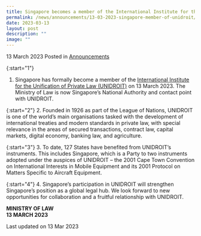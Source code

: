 ```yaml
---
title: Singapore becomes a member of the International Institute for the Unification of Private Law (UNIDROIT)
permalink: /news/announcements/13-03-2023-singapore-member-of-unidroit/
date: 2023-03-13
layout: post
description: ""
image: ""
---
```

13 March 2023 Posted in [Announcements](/news/announcements)

{:start="1"}
1. Singapore has formally become a member of the [International Institute for the Unification of Private Law (UNIDROIT)](http://www.unidroit.org) on 13 March 2023. The Ministry of Law is now Singapore’s National Authority and contact point with UNIDROIT.

{:start="2"}
2. Founded in 1926 as part of the League of Nations, UNIDROIT is one of the world’s main organisations tasked with the development of international treaties and modern standards in private law, with special relevance in the areas of secured transactions, contract law, capital markets, digital economy, banking law, and agriculture.

{:start="3"}
3. To date, 127 States have benefited from UNIDROIT’s instruments. This includes Singapore, which is a Party to two instruments adopted under the auspices of UNIDROIT – the 2001 Cape Town Convention on International Interests in Mobile Equipment and its 2001 Protocol on Matters Specific to Aircraft Equipment. 

{:start="4"}
4. Singapore’s participation in UNIDROIT will strengthen Singapore’s position as a global legal hub. We look forward to new opportunities for collaboration and a fruitful relationship with UNIDROIT.

**MINISTRY OF LAW**
<br>**13 MARCH 2023**


<p class="right-side-updated">Last updated on 13 Mar 2023</p>
